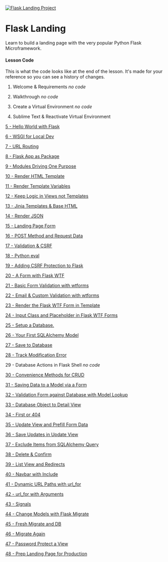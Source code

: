 [![Flask Landing Project](https://static.codingforentrepreneurs.com/media/projects/flask-landing/images/share/Flask_Landing.jpg)](https://www.codingforentrepreneurs.com/projects/flask-landing/)

# Flask Landing
Learn to build a landing page with the very popular Python Flask Microframework.


#### Lesson Code
This is what the code looks like at the end of the lesson. It's made for your reference so you can see a history of changes.

1. Welcome & Requirements _no code_

2. Walkthrough _no code_

3. Create a Virtual Environment _no code_

4. Sublime Text & Reactivate Virtual Environment

[5 - Hello World with Flask](../../tree/e0b1bae98738c6ab93ccf913eedacbf62dbc0b23/)

[6 - WSGI for Local Dev](../../tree/00fb9c3c51033e54d6e732dd9db65ef181a37acf/)

[7 - URL Routing](../../tree/673af3942b11d1d44605806c3fac26a00d511b4f/)

[8 - Flask App as Package](../../tree/18fbffadea20e83513da3847f6b23c48c8f44a1f/)

[9 - Modules Driving One Purpose](../../tree/bf9019d97cb55e73b59d34a9be251e7fbe4ca0aa/)

[10 - Render HTML Template](../../tree/c6737068a09f5358ef72d086d0b6f761c70b3aeb/)

[11 - Render Template Variables](../../tree/fb1b4cdaf6c7f08b4b7f75a15eda2c43448e5d65/)

[12 - Keep Logic in Views not Templates](../../tree/73db8b26456ecc8e871032044201a60956107772/)

[13 - Jinja Templates & Base HTML](../../tree/eafb22b8625bc3ca45d6fdf7d2f7f1243d66671a/)

[14 - Render JSON](../../tree/408e5d924f56dcfb905f7ccfe61ff71bc63e8f96/)

[15 - Landing Page Form](../../tree/d88a0cce5df34b566f1880db658f13386c326856/)

[16 - POST Method and Request Data](../../tree/1989f28a78360583ef3b640c0dd867cff29fbff6/)

[17 - Validation & CSRF](../../tree/3ecb4a0d2758c540f0b6b098067059adf0d0bb6e/)

[18 - Python eval](../../tree/d7b13b28124af76148fa9342ef6114b68abec01e/)

[19 - Adding CSRF Protection to Flask](../../tree/ff80d1549787d2a1f13661941e71ee15b46eb3c9/)

[20 - A Form with Flask WTF](../../tree/7ee56db3e7633048cf5d0aa2520435e3a2d03ba1/)

[21 - Basic Form Validation with wtforms](../../tree/f5bf3c1fbbf6a05897c309efe3e909d83307f1de/)

[22 - Email & Custom Validation with wtforms](../../tree/028b783848ed6e8f108557e2162874dedc90d33a/)

[23 - Render the Flask WTF Form in Template](../../tree/8de49fcad740e8c064e2d03b16b1c09ea5e3c672/)

[24 - Input Class and Placeholder in Flask WTF Forms](../../tree/7b726a6020a6afd9665a3f664a1e9feca35de57c/)

[25 - Setup a Database.](../../tree/2e3407349bf1c2856f5185fff4f4066bf12e3e3f/)

[26 - Your First SQLAlchemy Model](../../tree/22aef7ac1b85c8b91ae6302231a428c92bf43cec/)

[27 - Save to Database](../../tree/80f45ba6f6b91e63de0e651791dd56aebc65ac0d/)

[28 - Track Modification Error](../../tree/f85ab67a848a1e933e90dbd6f4f1adad5dad734b/)

29 - Database Actions in Flask Shell _no code_

[30 - Convenience Methods for CRUD](../../tree/40bef5eed2c5f26597ab8d8cfc27ae222bf06ab1/)

[31 - Saving Data to a Model via a Form](../../tree/67ff9521c1fa1b59f8ee24f187edf0eb93fca2f1/)

[32 - Validation Form against Database with Model Lookup](../../tree/4b18028a0400202eda2348e1813e271ced21b0cd/)

[33 - Database Object to Detail View](../../tree/66f835df39c0b1ce1c686ad4870262c7dc24f457/)

[34 - First or 404](../../tree/6bd31ec341f0a393bd99b38b301ed50d459a584b/)

[35 - Update View and Prefill Form Data](../../tree/be5f10208f1c570c76dedda7029c3069fc7b5e52/)

[36 - Save Updates in Update View](../../tree/a4c49e8609a32912a1023228030fd7e6613c1ca2/)

[37 - Exclude Items from SQLAlchemy Query](../../tree/3089738bc2bb51654544c18c4c564fba1d774999/)

[38 - Delete & Confirm](../../tree/cfca3cae6dee29c28ea215a96a48cc0ca805befb/)

[39 - List View and Redirects](../../tree/4facdfad3716f9cdb587fe3b0c98ea765c162b7d/)

[40 - Navbar with Include](../../tree/a599b78bbec3f92e342c92fe77fc9c63d4c603ef/)

[41 - Dynamic URL Paths with url_for](../../tree/670fd920a08d91c620d83715a33e45549482cb91/)

[42 - url_for with Arguments](../../tree/dde3a97252e2cf9a9da421d3a445271f27d7de15/)

[43 - Signals](../../tree/83c9e403f648f6d9802efbef098c93aa09e15ffa/)

[44 - Change Models with Flask Migrate](../../tree/1855bfed2d305b5a04d22cf3e6fb690da75a14f4/)

[45 - Fresh Migrate and DB](../../tree/e52416b57d029d08cc093358a9278e39e6f99860/)

[46 - Migrate Again](../../tree/da69781001544f584e5f154776280a20d35596f6/)

[47 - Password Protect a View](../../tree/fa5dd457296e6867c11891bd9d27f8bcb214ff02)

[48 - Prep Landing Page for Production](../../tree/4bbadfb22c79d715fd392eec1243068b709a029b)

